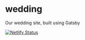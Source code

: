 # wedding

Our wedding site, built using Gatsby

[![Netlify Status](https://api.netlify.com/api/v1/badges/67979005-a2d8-4b1a-99f9-e31931943e86/deploy-status)](https://app.netlify.com/sites/agitated-mclean-46bb72/deploys)
